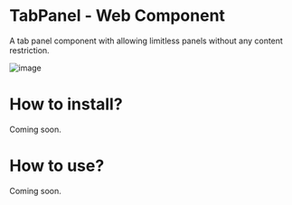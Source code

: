 # TabPanel - Web Component

A tab panel component with allowing limitless panels without any content restriction.

![image](https://user-images.githubusercontent.com/73116832/209718725-211336f9-1a86-4a8e-a7c3-29eb16874951.png)

# How to install?
Coming soon.

# How to use?
Coming soon.
